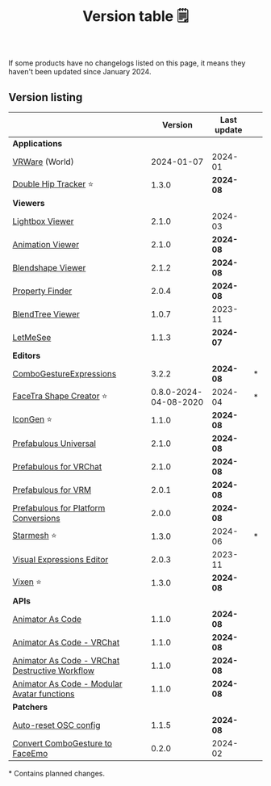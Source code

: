 ﻿---
title: Version table 🗒️
sidebar_position: 1
#hide_table_of_contents: true
#hide_title: true
description: List of all current versions
---

If some products have no changelogs listed on this page, it means they haven't been updated since January 2024.

## Version listing

|                                                                                                             | Version               | Last update |   |
|-------------------------------------------------------------------------------------------------------------|-----------------------|-------------|---|
| **Applications**                                                                                            |                       |             |   |
| [VRWare](./changelogs/vrware) (World)                                                                       | 2024-01-07            | 2024-01     |   |
| [Double Hip Tracker](./changelogs/double-hip-tracker) ⭐                                                     | 1.3.0                 | **2024-08** |   |
| **Viewers**                                                                                                 |                       |             |   |
| [Lightbox Viewer](./changelogs/lightbox-viewer)                                                             | 2.1.0                 | 2024-03     |   |
| [Animation Viewer](./changelogs/animation-viewer)                                                           | 2.1.0                 | **2024-08** |   |
| [Blendshape Viewer](./changelogs/blendshape-viewer)                                                         | 2.1.2                 | **2024-08** |   |
| [Property Finder](./changelogs/property-finder)                                                             | 2.0.4                 | **2024-08** |   |
| [BlendTree Viewer](./changelogs/blendtree-viewer)                                                           | 1.0.7                 | 2023-11     |   |
| [LetMeSee](./changelogs/let-me-see)                                                                         | 1.1.3                 | **2024-07** |   |
| **Editors**                                                                                                 |                       |             |   |
| [ComboGestureExpressions](./changelogs/combo-gesture-expressions)                                           | 3.2.2                 | **2024-08** | * |
| [FaceTra Shape Creator](./changelogs/facetra-shape-creator) ⭐                                               | 0.8.0-2024-04-08-2020 | 2024-04     | * |
| [IconGen](./changelogs/icon-gen) ⭐                                                                          | 1.1.0                 | **2024-08** |   |
| [Prefabulous Universal](./changelogs/prefabulous)                                                           | 2.1.0                 | **2024-08** |   |
| [Prefabulous for VRChat](./changelogs/prefabulous-for-vrchat)                                               | 2.1.0                 | **2024-08** |   |
| [Prefabulous for VRM](./changelogs/prefabulous-for-vrm)                                                     | 2.0.1                 | **2024-08** |   |
| [Prefabulous for Platform Conversions](./changelogs/prefabulous-for-conversions)                            | 2.0.0                 | **2024-08** |   |
| [Starmesh](./changelogs/starmesh) ⭐                                                                         | 1.3.0                 | 2024-06     | * |
| [Visual Expressions Editor](./changelogs/visual-expressions-editor)                                         | 2.0.3                 | 2023-11     |   |
| [Vixen](./changelogs/vixen) ⭐                                                                               | 1.3.0                 | **2024-08** |   |
| **APIs**                                                                                                    |                       |             |   |
| [Animator As Code](./changelogs/animator-as-code)                                                           | 1.1.0                 | **2024-08** |   |
| [Animator As Code - VRChat](./changelogs/animator-as-code-vrchat)                                           | 1.1.0                 | **2024-08** |   |
| [Animator As Code - VRChat Destructive Workflow](./changelogs/animator-as-code-vrchat-destructive-workflow) | 1.1.0                 | **2024-08** |   |
| [Animator As Code - Modular Avatar functions](./changelogs/animator-as-code-modular-avatar)                 | 1.1.0                 | **2024-08** |   |
| **Patchers**                                                                                                |                       |             |   |           
| [Auto-reset OSC config](./changelogs/auto-reset-osc-config)                                                 | 1.1.5                 | **2024-08** |   |       
| [Convert ComboGesture to FaceEmo](./changelogs/cge-to-faceemo)                                              | 0.2.0                 | 2024-02     |   |

\* Contains planned changes.